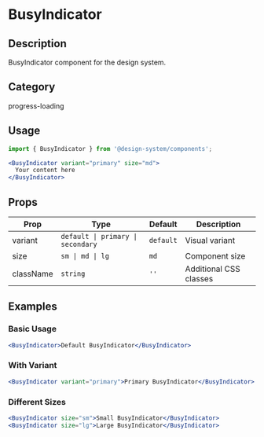 # BusyIndicator

## Description
BusyIndicator component for the design system.

## Category
progress-loading

## Usage

```jsx
import { BusyIndicator } from '@design-system/components';

<BusyIndicator variant="primary" size="md">
  Your content here
</BusyIndicator>
```

## Props

| Prop | Type | Default | Description |
|------|------|---------|-------------|
| variant | `default \| primary \| secondary` | `default` | Visual variant |
| size | `sm \| md \| lg` | `md` | Component size |
| className | `string` | `''` | Additional CSS classes |

## Examples

### Basic Usage
```jsx
<BusyIndicator>Default BusyIndicator</BusyIndicator>
```

### With Variant
```jsx
<BusyIndicator variant="primary">Primary BusyIndicator</BusyIndicator>
```

### Different Sizes
```jsx
<BusyIndicator size="sm">Small BusyIndicator</BusyIndicator>
<BusyIndicator size="lg">Large BusyIndicator</BusyIndicator>
```
